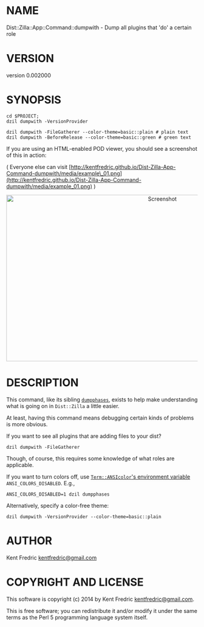 # NAME

Dist::Zilla::App::Command::dumpwith - Dump all plugins that 'do' a certain role

# VERSION

version 0.002000

# SYNOPSIS

    cd $PROJECT;
    dzil dumpwith -VersionProvider

    dzil dumpwith -FileGatherer --color-theme=basic::plain # plain text
    dzil dumpwith -BeforeRelease --color-theme=basic::green # green text

If you are using an HTML-enabled POD viewer, you should see a screenshot of this in action:

( Everyone else can visit [http://kentfredric.github.io/Dist-Zilla-App-Command-dumpwith/media/example\_01.png](http://kentfredric.github.io/Dist-Zilla-App-Command-dumpwith/media/example_01.png) )

<div>
    <center><img src="http://kentfredric.github.io/Dist-Zilla-App-Command-dumpwith/media/example_01.png" alt="Screenshot" width="806" height="438"/></center>
</div>

# DESCRIPTION

This command, like its sibling [`dumpphases`](https://metacpan.org/pod/Dist::Zilla::App::Command::dumpphases), exists to help make understanding
what is going on in `Dist::Zilla` a little easier.

At least, having this command means debugging certain kinds of problems is more obvious.

If you want to see all plugins that are adding files to your dist?

    dzil dumpwith -FileGatherer

Though, of course, this requires some knowledge of what roles are applicable.

If you want to turn colors off, use [`Term::ANSIcolor`'s environment variable](https://metacpan.org/pod/Term::ANSIColor)
`ANSI_COLORS_DISABLED`. E.g.,

    ANSI_COLORS_DISABLED=1 dzil dumpphases

Alternatively, specify a color-free theme:

    dzil dumpwith -VersionProvider --color-theme=basic::plain

# AUTHOR

Kent Fredric <kentfredric@gmail.com>

# COPYRIGHT AND LICENSE

This software is copyright (c) 2014 by Kent Fredric <kentfredric@gmail.com>.

This is free software; you can redistribute it and/or modify it under
the same terms as the Perl 5 programming language system itself.
